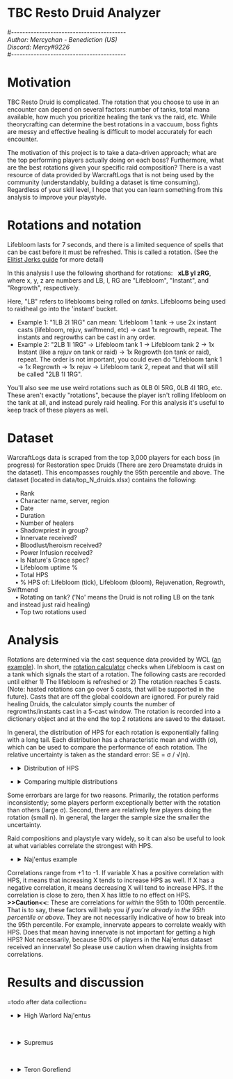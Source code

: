 # TBC Resto Druid Analyzer  
#-----------------------------------------  
*Author: Mercychan - Benediction (US)*    
*Discord: Mercy#9226*  
#-----------------------------------------  

# Motivation
TBC Resto Druid is complicated. The rotation that you choose to use in an encounter can depend on several factors: number of tanks, total mana available, how much you prioritize healing the tank vs the raid, etc. While theorycrafting can determine the best rotations in a vaccuum, boss fights are messy and effective healing is difficult to model accurately for each encounter.  

The motivation of this project is to take a data-driven approach; what are the top performing players actually doing on each boss? Furthermore, what are the best rotations given your specific raid composition? There is a vast resource of data provided by WarcraftLogs that is not being used by the community (understandably, building a dataset is time consuming). Regardless of your skill level, I hope that you can learn something from this analysis to improve your playstyle.  


# Rotations and notation
Lifebloom lasts for 7 seconds, and there is a limited sequence of spells that can be cast before it must be refreshed. This is called a rotation. (See the [Elitist Jerks guide](http://web.archive.org/web/20080913120521/http://elitistjerks.com/f31/t17783-druid_raiding_tree/#Healing_Strategies) for more detail)      
  
In this analysis I use the following shorthand for rotations: &nbsp; **xLB yI zRG**,   
where x, y, z are numbers and LB, I, RG are "Lifebloom", "Instant", and "Regrowth", respectively.   

Here, "LB" refers to lifeblooms being rolled on _tanks_. Lifeblooms being used to raidheal go into the 'instant' bucket.  
* Example 1: "1LB 2I 1RG" can mean: 'Lifebloom 1 tank -> use 2x instant casts (lifebloom, rejuv, swiftmend, etc) -> cast 1x regrowth, repeat. The instants and regrowths can be cast in any order.
* Example 2: "2LB 1I 1RG" -> Lifebloom tank 1 -> Lifebloom tank 2 -> 1x Instant (like a rejuv on tank or raid) -> 1x Regrowth (on tank or raid), repeat. The order is not important, you could even do "Lifebloom tank 1 -> 1x Regrowth -> 1x rejuv -> Lifebloom tank 2, repeat and that will still be called "2LB 1I 1RG".  
 
You'll also see me use weird rotations such as 0LB 0I 5RG, 0LB 4I 1RG, etc. These aren't exactly "rotations", because the player isn't rolling lifebloom on the tank at all, and instead purely raid healing. For this analysis it's useful to keep track of these players as well.


# Dataset  
WarcraftLogs data is scraped from the top 3,000 players for each boss (in progress) for Restoration spec Druids (There are zero Dreamstate druids in the dataset). This encompasses roughly the 95th percentile and above. The dataset (located in data/top_N_druids.xlsx) contains the following:  

&emsp; • Rank  
&emsp; • Character name, server, region  
&emsp; • Date  
&emsp; • Duration    
&emsp; • Number of healers  
&emsp; • Shadowpriest in group?  
&emsp; • Innervate received?  
&emsp; • Bloodlust/heroism received?  
&emsp; • Power Infusion received?   
&emsp; • Is Nature's Grace spec?  
&emsp; • Lifebloom uptime %  
&emsp; • Total HPS  
&emsp; • % HPS of: Lifebloom (tick), Lifebloom (bloom), Rejuvenation, Regrowth, Swiftmend  
&emsp; • Rotating on tank? ('No' means the Druid is not rolling LB on the tank and instead just raid healing)  
&emsp; • Top two rotations used  

# Analysis
Rotations are determined via the cast sequence data provided by WCL ([an example](https://classic.warcraftlogs.com/reports/VZr6X2MNY73GLktg#fight=47&type=casts&view=events&source=37)). In short, the [rotation calculator](https://github.com/msdec321/DataAnalysisWorkbooks/blob/main/warcraftLogs/src.py#L535-L623) checks when Lifebloom is cast on a tank which signals the start of a rotation. The following casts are recorded until either 1) The lifebloom is refreshed or 2) The rotation reaches 5 casts. (Note: hasted rotations can go over 5 casts, that will be supported in the future). Casts that are off the global cooldown are ignored. For purely raid healing Druids, the calculator simply counts the number of regrowths/instants cast in a 5-cast window. The rotation is recorded into a dictionary object and at the end the top 2 rotations are saved to the dataset.  

In general, the distribution of HPS for each rotation is exponentially falling with a long tail. Each distribution has a characteristic mean and width (σ), which can be used to compare the performance of each rotation. The relative uncertainty is taken as the standard error: SE = σ / √(n).    
 - <details> 
    <summary>Distribution of HPS</summary><p>
 
    ![alt text](https://i.imgur.com/Vz3K0hv.jpg)
  </p></details>

 - <details> 
    <summary>Comparing multiple distributions</summary><p>
 
    ![alt text](https://i.imgur.com/VWPltCF.png)
  </p></details>  

Some errorbars are large for two reasons. Primarily, the rotation performs inconsistently; some players perform exceptionally better with the rotation than others (large σ). Second, there are relatively few players doing the rotation (small n). In general, the larger the sample size the smaller the uncertainty.  

Raid compositions and playstyle vary widely, so it can also be useful to look at what variables correlate the strongest with HPS.  

 - <details><summary>Naj'entus example</summary><p>
  
    ![alt text](https://i.imgur.com/3BkHcYT.png)  
  
Correlations range from +1 to -1. If variable X has a positive correlation with HPS, it means that increasing X tends to increase HPS as well. If X has a negative correlation, it means decreasing X will tend to increase HPS. If the correlation is close to zero, then X has little to no effect on HPS. **>>Caution<<**: These are correlations for *within* the 95th to 100th percentile. That is to say, these factors will help you *if you're already in the 95th percentile or above*. They are not necessarily indicative of how to break into the 95th percentile. For example, innervate appears to correlate weakly with HPS. Does that mean having innervate is not important for getting a high HPS? Not necessarily, because 90% of players in the Naj'entus dataset received an innervate! So please use caution when drawing insights from correlations.  


# Results and discussion
=todo after data collection=

- <details><summary>High Warlord Naj'entus</summary>  
  &nbsp;

  - <details><summary>Rotation rankings</summary><p>
  
    ![alt text](https://i.imgur.com/VWPltCF.png)
  
    The top five rotations:
    - 0LB 0I 5RG: Not rolling lifebloom on the tank and raid healing with regrowth, 42.1% of players do this rotation.  
    - 1LB 1I 2RG: ~20 Haste rating rotation, 1.7% of players do this rotation.  
    - 1LB 0I 3RG: ~120 Haste rotation without NG, ~20 Haste rotation with NG (and 1 of 3 regrowths proc NG), 2.5% of players do this rotation.  
    - 1LB 0I 4RG: ~250 Haste with Nature's Grace rotation (And 3 out of 4 regrowth casts must proc NG), 2.6% of players do this rotation.      
    - 0LB 1I 4RG: Mostly raid with with Regrowth with the occasional rejuv, 19.1% of players do this rotation.    
    &nbsp;
  
    Let's drill down further.
  
    - <details><summary>Q. How does 0LB 0I 5RG perform for Nature's Grace vs Tree of Life spec?</summary><p>
  
      ![alt text](https://i.imgur.com/HVQAiu3.png)
  
      Nature's Grace performs significantly better than Tree of Life spec.  
      </p></details>
  
    - <details><summary>Q. How does 1LB 0I 3RG perform for Nature's Grace vs Tree of Life spec?</summary><p>
  
      ![alt text](https://i.imgur.com/4UUS5JL.png)
  
      They perform the same within uncertainty.    
      </p></details>
      &nbsp;
  
    </p></details>
  
  - <details><summary>Q. What percentage of players are actually rolling Lifebloom on the tank?</summary><p>
  
    ![alt text](https://i.imgur.com/OP28oY0.png)
  
    28.1% of players are rolling Lifebloom on the main tank, the rest are purely raid healing. Interestingly, three of the top five rotations involve rolling Lifebloom on the main tank, however the vast majority of rankers choose to purely raid heal.  
    </p></details>
  
  - <details><summary>Q. What percentage of players have an extra mana source?</summary><p>
  
    ![alt text](https://i.imgur.com/uuzzmEF.png)
  
    89.0% of players received either an innervate or shadow priest.
    </p></details>
  
  - <details><summary>Q. What percentage of players are playing Nature's Grace? (Note: There are no Dreamstate Druids in the dataset.)</summary><p>
  
    ![alt text](https://i.imgur.com/grkG0i6.png)
  
    54.3% of players are Nature's Grace spec.
    </p></details> 
  
  - <details><summary>Q. What variables correlate the most with HPS?</summary><p>
  
    ![alt text](https://i.imgur.com/3BkHcYT.png)
  
    The top five correlators of HPS in order of importance: 
    - Using more regrowth heavy rotations  
    - Having less healers in your raid  
    - Being Nature's Grace spec  
    - Not rolling Lifebloom on the tank  
    - Not using Lifebloom to raidheal   
    &nbsp; 
  
    </p></details>
  </details> 

&nbsp;
  
- <details><summary>Supremus</summary>
  &nbsp;

  - <details><summary>Rotation rankings</summary><p>
  
    ![alt text](https://i.imgur.com/yaDpQF5.png)
  
    The top five rotations:
    - 1LB 0I 4RG: ~250 Haste with Nature's Grace rotation (And 3 out of 4 regrowth casts must proc NG), 3.2% of players do this rotation.
    - 0LB 1I 4RG: Raid healing mostly with Regrowth and the occasional rejuv, 10.7% of players do this rotation.  
    - 1LB 0I 2RG: 0 Haste rotation, 9.9% of players do this rotation.  
    - 0LB 2I 3RG: Raid healing with slightly more rejuvs than above. 3.5% of players do this rotation.  
    - 0LB 0I 5RG: Raid healing with only regrowth. 16.9% of players do this rotation.  
    </p></details>
  
  - <details><summary>Q. What percentage of players are rolling Lifebloom on the tank(s)?</summary><p>
  
    ![alt text](https://i.imgur.com/DWhUQNa.png)
  
    84.2% of players are rolling Lifebloom on *at least* one tank, the rest are purely raid healing.  
    42.6% of players roll Lifebloom on only the primary tank.  
    34.7% of players roll Lifebloom on both the primary tank and the hateful strike tank.  
  
    One-tank rotations perform better on average than two-tank rotations. Why? One interpretation is that when rolling LB on the offtank, a lot of the healing is overhealing, as hateful strikes are infrequent and the off-tank gets healed to full fairly quickly. It's arguable that your GCDs are better used with regrowths and just rotating on the primary tank. However, it's also possible that the data is biased because Druids are unlikely to 2-tank rotate during the Kite phase. It would be interesting to split the data between tank phase and kite phase and see how the top rotations differ.  
    </p></details>
  
  - <details><summary>Q. What percentage of players have an extra mana source?</summary><p>
  
    ![alt text](https://i.imgur.com/L8I4tKm.png)
  
    68.2% of players received either an innervate or shadow priest.
    </p></details>
  
  - <details><summary>Q. What percentage of players are playing Nature's Grace?</summary><p>
  
    ![alt text](https://i.imgur.com/KzXd5ca.png)
  
    34.9% of players are Nature's Grace spec.
    </p></details>
  
  - <details><summary>Q. What variables correlate the most with HPS?</summary><p>
  
    ![alt text](https://i.imgur.com/zxFk4s2.png)
  
    The top five correlators of HPS in order of importance: 
    - Using more regrowth heavy rotations  
    - Having less healers in your raid  
    - Being Nature's Grace spec  
    - Shorter fight duration  
    - Rolling Lifebloom on a lower number of tanks  
    &nbsp;
  
    </p></details>
  
  </details>  
  
&nbsp;
  
- <details><summary>Teron Gorefiend</summary>
  &nbsp;

  - <details><summary>Rotation rankings</summary><p>
  
    ![alt text](https://i.imgur.com/zBfQV3C.png)
  
    The top five rotations:
    - 1LB 0I 3RG: ~120 Haste rotation without NG, ~20 Haste rotation with NG (and 1 of 3 regrowths proc NG), 3% of players do this rotation.     
    - 0LB 0I 5RG: Raid healing with only regrowth, 16.9% of players do this rotation.  
    - 0LB 1I 4RG: Raid healing mostly with regrowth and the occasional rejuv, 10.7% of players do this rotation.   
    - 1LB 1I 2RG: ~20 Haste rating rotation, 4.3% of players do this rotation.      
    - 0LB 2I 3RG: Raid healing mostly with regrowth, but more rejuvs than the above, 3.5% of players do this rotation.   
    </p></details>
  
  - <details><summary>Q. What percentage of players are rolling Lifebloom on the tank?</summary><p>
  
    ![alt text](https://i.imgur.com/aM4LxZa.png)
  
    68.1% of players are rolling Lifebloom on the tank, the rest are purely raid healing.
    </p></details>  
  
  - <details><summary>Q. What percentage of players have an extra mana source?</summary><p>
  
    ![alt text](https://i.imgur.com/3Mj4tG9.png)
  
    91.2% of players received either an innervate or shadow priest.    
    </p></details>
  
  - <details><summary>Q. What percentage of players are playing Nature's Grace?</summary><p>
  
    ![alt text](https://i.imgur.com/aD1IG3H.png)
  
    34.9% of players are Nature's Grace spec.
    </p></details>
  
  - <details><summary>Q. What variables correlate the most with HPS?</summary><p>
  
    ![alt text](https://i.imgur.com/FoLbHrt.png)
  
    The top five correlators of HPS in order of importance: 
    - Having power infusion  
    - Using more regrowth heavy rotations  
    - Having less healers in your raid  
    - Having shadowpriest  
    - Being Nature's Grace spec  
    &nbsp;
  
    </p></details>
  
  </details>
